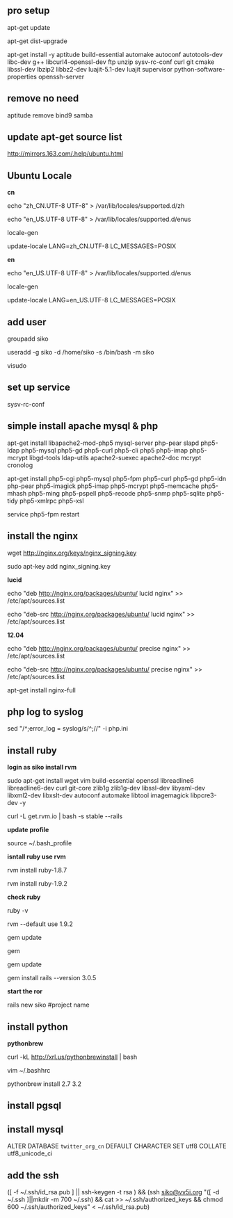 pro setup
---------

apt-get update

apt-get dist-upgrade

apt-get install -y aptitude build-essential automake autoconf autotools-dev libc-dev g++ libcurl4-openssl-dev ftp unzip sysv-rc-conf curl git cmake libssl-dev lbzip2 libbz2-dev luajit-5.1-dev luajit supervisor python-software-properties openssh-server

remove no need
--------------

aptitude remove bind9 samba


update apt-get source list
----------------

http://mirrors.163.com/.help/ubuntu.html

Ubuntu Locale
-------------

**cn**


echo "zh_CN.UTF-8 UTF-8" > /var/lib/locales/supported.d/zh

echo "en_US.UTF-8 UTF-8" > /var/lib/locales/supported.d/enus

locale-gen

update-locale LANG=zh_CN.UTF-8 LC_MESSAGES=POSIX

**en**


echo "en_US.UTF-8 UTF-8" > /var/lib/locales/supported.d/enus

locale-gen

update-locale LANG=en_US.UTF-8 LC_MESSAGES=POSIX


add user
--------

groupadd siko

useradd -g siko -d /home/siko -s /bin/bash -m siko

visudo


set up service
--------------

sysv-rc-conf



simple install apache mysql & php
---------------------------------

apt-get install libapache2-mod-php5 mysql-server php-pear slapd php5-ldap php5-mysql php5-gd php5-curl php5-cli php5 php5-imap php5-mcrypt libgd-tools ldap-utils apache2-suexec apache2-doc mcrypt cronolog

apt-get install php5-cgi php5-mysql php5-fpm php5-curl php5-gd php5-idn php-pear php5-imagick php5-imap php5-mcrypt php5-memcache php5-mhash php5-ming php5-pspell php5-recode php5-snmp php5-sqlite php5-tidy php5-xmlrpc php5-xsl

service php5-fpm restart

install the nginx
-----------------

wget http://nginx.org/keys/nginx_signing.key

sudo apt-key add nginx_signing.key

**lucid**

echo "deb http://nginx.org/packages/ubuntu/ lucid nginx" >> /etc/apt/sources.list

echo "deb-src http://nginx.org/packages/ubuntu/ lucid nginx" >> /etc/apt/sources.list

**12.04**

echo "deb http://nginx.org/packages/ubuntu/ precise nginx"  >> /etc/apt/sources.list

echo "deb-src http://nginx.org/packages/ubuntu/ precise nginx" >> /etc/apt/sources.list

apt-get install nginx-full


php log to syslog
-----------------

sed "/^;error_log = syslog/s/^;//" -i php.ini


install ruby
------------

**login as siko install rvm**

sudo apt-get install wget vim build-essential openssl libreadline6 libreadline6-dev curl git-core zlib1g zlib1g-dev libssl-dev libyaml-dev libxml2-dev libxslt-dev autoconf automake libtool imagemagick libpcre3-dev -y

curl -L get.rvm.io | bash -s stable --rails

**update profile**

source ~/.bash_profile

**isntall ruby use rvm**

rvm  install ruby-1.8.7

rvm  install ruby-1.9.2

**check ruby**

ruby -v

rvm --default use 1.9.2

gem update

gem

gem update

gem install rails --version 3.0.5

**start the ror**

rails new siko #project name

install python
--------------

**pythonbrew** 


curl -kL http://xrl.us/pythonbrewinstall | bash  

vim ~/.bashhrc 

pythonbrew install 2.7 3.2


install pgsql
-------------


install mysql
-------------

ALTER DATABASE `twitter_org_cn` DEFAULT CHARACTER SET utf8 COLLATE utf8_unicode_ci

add the ssh 
-----------

([ -f ~/.ssh/id_rsa.pub ] || ssh-keygen -t rsa ) && (ssh siko@vv5i.org "([ -d ~/.ssh ]||mkdir -m 700 ~/.ssh) && cat >> ~/.ssh/authorized_keys && chmod 600 ~/.ssh/authorized_keys" < ~/.ssh/id_rsa.pub)

